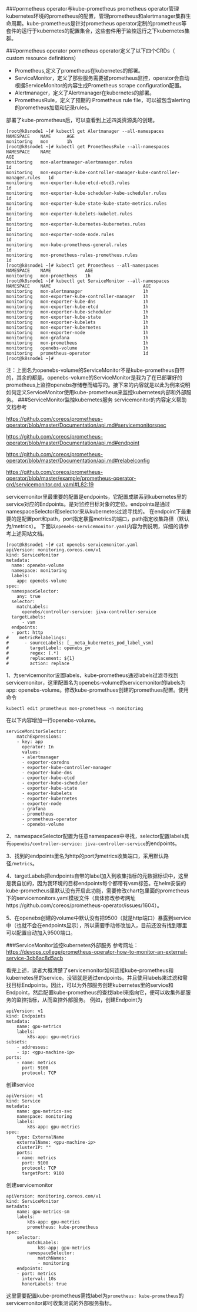 ###pormetheus operator与kube-prometheus
prometheus operator管理kubernetes环境的prometheus的配置，管理prometheus和alertmanager集群生命周期。kube-prometheus是针对prometheus operator定制的prometheus等套件的运行于kubernetes的配置集合，这些套件用于监控运行之下kubernetes集群。

###pormetheus operator
pormetheus operator定义了以下四个CRDs（ custom resource definitions）
* Prometheus,定义了prometheus在kubernetes的部署。
* ServiceMonitor，定义了那些服务需要被prometheus监控，operator会自动根据ServiceMonitor的内容生成Prometheus scrape configuration配置。
* Alertmanager，定义了Alertmanager在kubernetes的部署。
* PrometheusRule，定义了预期的 Prometheus rule file，可以被包含alerting的prometheus加载和记录rules。

部署了kube-prometheus后，可以查看到上述四类资源类的创建。
```
[root@k8snode1 ~]# kubectl get Alertmanager --all-namespaces
NAMESPACE    NAME      AGE
monitoring   mon       1h
[root@k8snode1 ~]# kubectl get PrometheusRule --all-namespaces
NAMESPACE    NAME                                                                 AGE
monitoring   mon-alertmanager-alertmanager.rules                                  1d
monitoring   mon-exporter-kube-controller-manager-kube-controller-manager.rules   1d
monitoring   mon-exporter-kube-etcd-etcd3.rules                                   1d
monitoring   mon-exporter-kube-scheduler-kube-scheduler.rules                     1d
monitoring   mon-exporter-kube-state-kube-state-metrics.rules                     1d
monitoring   mon-exporter-kubelets-kubelet.rules                                  1d
monitoring   mon-exporter-kubernetes-kubernetes.rules                             1d
monitoring   mon-exporter-node-node.rules                                         1d
monitoring   mon-kube-prometheus-general.rules                                    1d
monitoring   mon-prometheus-rules-prometheus.rules                                1d
[root@k8snode1 ~]# kubectl get Prometheus --all-namespaces
NAMESPACE    NAME             AGE
monitoring   mon-prometheus   1h
[root@k8snode1 ~]# kubectl get ServiceMonitor --all-namespaces
NAMESPACE    NAME                                   AGE
monitoring   mon-alertmanager                       1h
monitoring   mon-exporter-kube-controller-manager   1h
monitoring   mon-exporter-kube-dns                  1h
monitoring   mon-exporter-kube-etcd                 1h
monitoring   mon-exporter-kube-scheduler            1h
monitoring   mon-exporter-kube-state                1h
monitoring   mon-exporter-kubelets                  1h
monitoring   mon-exporter-kubernetes                1h
monitoring   mon-exporter-node                      1h
monitoring   mon-grafana                            1h
monitoring   mon-prometheus                         1h
monitoring   openebs-volume                         1h
monitoring   prometheus-operator                    1d
[root@k8snode1 ~]#
```
注：上面名为openebs-volume的ServiceMonitor不是kube-prometheus自带的，其余的都是。openebs-volume的ServiceMonitor是我为了在已部署好的prometheus上监控openebs存储卷而编写的。接下来的内容就是以此为例来说明如何定义ServiceMonitor使用kube-prometheus来监控kubernetes内部和外部服务。
###ServiceMonitor监控kubernetes服务
servicemonitor的内容定义帮助文档参考

https://github.com/coreos/prometheus-operator/blob/master/Documentation/api.md#servicemonitorspec

https://github.com/coreos/prometheus-operator/blob/master/Documentation/api.md#endpoint

https://github.com/coreos/prometheus-operator/blob/master/Documentation/api.md#relabelconfig

https://github.com/coreos/prometheus-operator/blob/master/example/prometheus-operator-crd/servicemonitor.crd.yaml#L82:19

servicemonitor里最重要的配置是endpoints，它配置成联系到kubernetes里的service对应的Endpoints。是对监控目标对象的定位。endpoints是通过namespaceSelector和selector来从kubernetes过滤寻找的。
在endpoint下最重要的是配置port和path，port指定暴露metrics的端口，path指定收集路径（默认为/metrics）。
下面以```openebs-servicemonitor.yaml```内容为例说明，详细的请参考上述网站文档。
```
[root@k8snode1 ~]# cat openebs-servicemonitor.yaml 
apiVersion: monitoring.coreos.com/v1
kind: ServiceMonitor
metadata:
  name: openebs-volume
  namespace: monitoring
  labels:
    app: openebs-volume
spec:
  namespaceSelector:
    any: true
  selector:
    matchLabels:
      openebs/controller-service: jiva-controller-service
  targetLabels:
      - vsm
  endpoints:
  - port: http
#    metricRelabelings:
#      - sourceLabels: [__meta_kubernetes_pod_label_vsm]
#        targetLabel: openebs_pv
#        regex: (.*)
#        replacement: ${1}
#        action: replace
```
1、为servicemonitor设置labels，kube-prometheus通过labels过滤寻找到servicemonitor，这里配置名为openebs-volume的servicemonitor的labels为app: openebs-volume。修改kube-promethues创建的promethues配置。使用命令
```
kubectl edit prometheus mon-prometheus -n monitoring
```
在以下内容增加一行openebs-volume。
```
serviceMonitorSelector:
    matchExpressions:
    - key: app
      operator: In
      values:
      - alertmanager
      - exporter-coredns
      - exporter-kube-controller-manager
      - exporter-kube-dns
      - exporter-kube-etcd
      - exporter-kube-scheduler
      - exporter-kube-state
      - exporter-kubelets
      - exporter-kubernetes
      - exporter-node
      - grafana
      - prometheus
      - prometheus-operator
      - openebs-volume
```
2、namespaceSelector配置为任意namespaces中寻找，selector配置labels具有```openebs/controller-service: jiva-controller-service```的endpoints。

3、找到的endpoints里名为http的port为metrics收集端口，采用默认路径```/metrics```。

4、targetLabels把endpoints自带的label加入到收集指标的元数据标识中，这里是我自加的，因为我环境的目标endpoints每个都带有vsm标签。在helm安装的kube-prometheus里默认没有开启此功能，需要修改chart包里面的prometheus下的servicemonitors.yaml模板文件（具体修改参考网址https://github.com/coreos/prometheus-operator/issues/1604）。

5、在openebs创建的volume中默认没有把9500（就是http端口）暴露到service中（也就不会在endpoints显示），所以需要手动修改加入，目前还没有找到哪里可以配置自动加入9500端口。

###ServiceMonitor监控kubernetes外部服务
参考网址：https://devops.college/prometheus-operator-how-to-monitor-an-external-service-3cb6ac8d5acb

看完上述，读者大概清楚了servicemonitor如何连接kube-prometheus和kubernetes里的service。没错就是通过endpoints。并且使用labels来过滤和需找目标Endpoints。因此，可以为外部服务创建kubernetes里的service和Endpoint，然后配置kube-prometheus的查找label来指向它，便可以收集外部服务的监控指标，从而监控外部服务。
例如，创建Endpoint为
```
apiVersion: v1
kind: Endpoints
metadata:
    name: gpu-metrics
    labels:
        k8s-app: gpu-metrics
subsets:
    - addresses:
    - ip: <gpu-machine-ip>
ports:
    - name: metrics
      port: 9100
      protocol: TCP
```
创建service
```
apiVersion: v1
kind: Service
metadata:
    name: gpu-metrics-svc
    namespace: monitoring
    labels:
        k8s-app: gpu-metrics
spec:
    type: ExternalName
    externalName: <gpu-machine-ip>
    clusterIP: ""
    ports:
    - name: metrics
      port: 9100
      protocol: TCP
      targetPort: 9100
```
创建servicemonitor
```
apiVersion: monitoring.coreos.com/v1
kind: ServiceMonitor
metadata:
    name: gpu-metrics-sm
    labels:
        k8s-app: gpu-metrics
        prometheus: kube-prometheus
spec:
    selector:
        matchLabels:
            k8s-app: gpu-metrics
        namespaceSelector:
            matchNames:
            - monitoring
    endpoints:
    - port: metrics
      interval: 10s
      honorLabels: true
```
这里需要配置kube-prometheus需找label为```prometheus: kube-prometheus```的servicemonitor即可收集测试的外部服务指标。